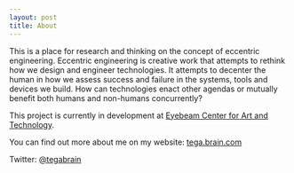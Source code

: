 ```yaml
---
layout: post
title: About
---
```



This is a place for research and thinking on the concept of eccentric engineering. Eccentric engineering is creative work that attempts to rethink how we design and engineer technologies. It attempts to decenter the human in how we assess success and failure in the systems, tools and devices we build. How can technologies enact other agendas or mutually benefit both humans and non-humans concurrently?

This project is currently in development at [Eyebeam Center for Art and Technology](http://eyebeam.org/).

You can find out more about me on my website: [tega.brain.com](http://tegabrain.com/)

Twitter: [@tegabrain](http://twitter.com/tegabrain)
